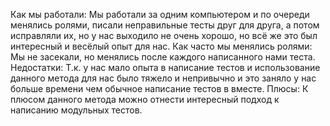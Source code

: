 Как мы работали: Мы работали за одним компьютером и по очереди менялись ролями, писали неправильные тесты друг для друга, а потом исправляли их, но у нас выходило не очень хорошо, но всё же это был интересный и весёлый опыт для нас.
Как часто мы менялись ролями: Мы не засекали, но менялись после каждого написанного нами теста.
Недостатки:
Т.к. у нас мало опыта в написание тестов и использование данного метода для нас было тяжело и непривычно и это заняло у нас больше времени чем обычное написание тестов в вместе.
Плюсы:
К плюсом данного метода можно отнести интересный подход к написанию модульных тестов.
